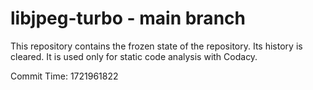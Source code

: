 # libjpeg-turbo - main branch

This repository contains the frozen state of the repository.
Its history is cleared. It is used only for static code
analysis with Codacy.

Commit Time: 1721961822